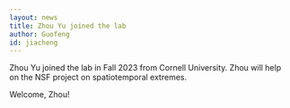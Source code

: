 ```yaml
---
layout: news
title: Zhou Yu joined the lab
author: Guofeng
id: jiacheng
---
```

Zhou Yu joined the lab in Fall 2023 from Cornell University. Zhou will help on the NSF project on spatiotemporal extremes.

Welcome, Zhou!

